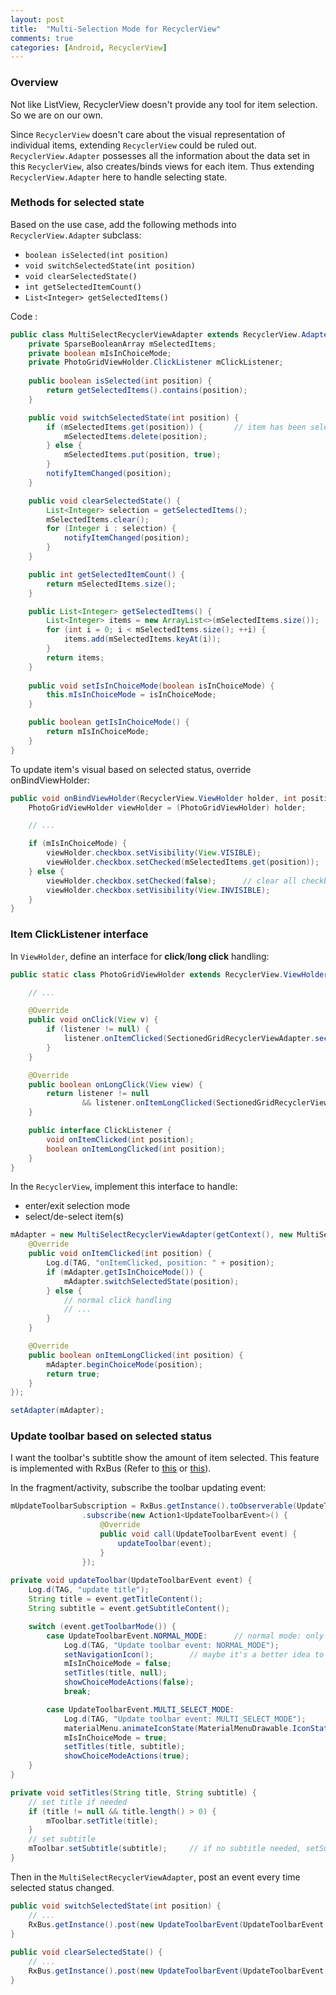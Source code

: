 ```yaml
---
layout: post
title:  "Multi-Selection Mode for RecyclerView"
comments: true
categories: [Android, RecyclerView]
---
```


### Overview

Not like ListView, RecyclerView doesn't provide any tool for item selection. So we are on our own.

Since `RecyclerView` doesn't care about the visual representation of individual items, extending `RecyclerView` could be ruled out. `RecyclerView.Adapter` possesses all the information about the data set in this `RecyclerView`, also creates/binds views for each item. Thus extending `RecyclerView.Adapter` here to handle selecting state.

### Methods for selected state

Based on the use case, add the following methods into `RecyclerView.Adapter` subclass:
* `boolean isSelected(int position)`
* `void switchSelectedState(int position)`
* `void clearSelectedState()`
* `int getSelectedItemCount()`
* `List<Integer> getSelectedItems()`

Code :

```java
public class MultiSelectRecyclerViewAdapter extends RecyclerView.Adapter {
    private SparseBooleanArray mSelectedItems;
    private boolean mIsInChoiceMode;
    private PhotoGridViewHolder.ClickListener mClickListener;
    
    public boolean isSelected(int position) {
    	return getSelectedItems().contains(position);
    }

    public void switchSelectedState(int position) {
        if (mSelectedItems.get(position)) {       // item has been selected, de-select it.
            mSelectedItems.delete(position);
        } else {
            mSelectedItems.put(position, true);
        }
        notifyItemChanged(position);
    }

    public void clearSelectedState() {
        List<Integer> selection = getSelectedItems();
        mSelectedItems.clear();
        for (Integer i : selection) {
            notifyItemChanged(position);
        }
    }

    public int getSelectedItemCount() {
        return mSelectedItems.size();
    }

    public List<Integer> getSelectedItems() {
        List<Integer> items = new ArrayList<>(mSelectedItems.size());
        for (int i = 0; i < mSelectedItems.size(); ++i) {
            items.add(mSelectedItems.keyAt(i));
        }
        return items;
    }
    
    public void setIsInChoiceMode(boolean isInChoiceMode) {
        this.mIsInChoiceMode = isInChoiceMode;
    }

    public boolean getIsInChoiceMode() {
        return mIsInChoiceMode;
    }
}
```

To update item's visual based on selected status, override onBindViewHolder:

```java
public void onBindViewHolder(RecyclerView.ViewHolder holder, int position) {
    PhotoGridViewHolder viewHolder = (PhotoGridViewHolder) holder;

    // ...

    if (mIsInChoiceMode) {
        viewHolder.checkbox.setVisibility(View.VISIBLE);
        viewHolder.checkbox.setChecked(mSelectedItems.get(position));
    } else {
        viewHolder.checkbox.setChecked(false);      // clear all checkbox if we want.
        viewHolder.checkbox.setVisibility(View.INVISIBLE);
    }
}
```

### Item ClickListener interface
In `ViewHolder`, define an interface for **click**/**long click** handling:

```java
public static class PhotoGridViewHolder extends RecyclerView.ViewHolder implements View.OnClickListener, View.OnLongClickListener {

    // ...

    @Override
    public void onClick(View v) {
        if (listener != null) {
            listener.onItemClicked(SectionedGridRecyclerViewAdapter.sectionedPositionToPosition(getAdapterPosition()));
        }
    }

    @Override
    public boolean onLongClick(View view) {
        return listener != null
                && listener.onItemLongClicked(SectionedGridRecyclerViewAdapter.sectionedPositionToPosition(getAdapterPosition()));
    }

    public interface ClickListener {
        void onItemClicked(int position);
        boolean onItemLongClicked(int position);
    }
}
```

In the `RecyclerView`, implement this interface to handle:

* enter/exit selection mode
* select/de-select item(s)

```java
mAdapter = new MultiSelectRecyclerViewAdapter(getContext(), new MultiSelectRecyclerViewAdapter.PhotoGridViewHolder.ClickListener() {
	@Override
	public void onItemClicked(int position) {
	    Log.d(TAG, "onItemClicked, position: " + position);
	    if (mAdapter.getIsInChoiceMode()) {
	        mAdapter.switchSelectedState(position);
	    } else {
	        // normal click handling
            // ...
	    }
	}

	@Override
	public boolean onItemLongClicked(int position) {
	    mAdapter.beginChoiceMode(position);
	    return true;
	}
});

setAdapter(mAdapter);
```

### Update toolbar based on selected status

I want the toolbar's subtitle show the amount of item selected. This feature is implemented with RxBus (Refer to [this](http://www.jianshu.com/p/ca090f6e2fe2/) or [this](http://nerds.weddingpartyapp.com/tech/2014/12/24/implementing-an-event-bus-with-rxjava-rxbus/)).

In the fragment/activity, subscribe the toolbar updating event:

```java
mUpdateToolbarSubscription = RxBus.getInstance().toObserverable(UpdateToolbarEvent.class)
                .subscribe(new Action1<UpdateToolbarEvent>() {
                    @Override
                    public void call(UpdateToolbarEvent event) {
                        updateToolbar(event);
                    }
                });
                
private void updateToolbar(UpdateToolbarEvent event) {
    Log.d(TAG, "update title");
    String title = event.getTitleContent();
    String subtitle = event.getSubtitleContent();

    switch (event.getToolbarMode()) {
        case UpdateToolbarEvent.NORMAL_MODE:      // normal mode: only a main title.
            Log.d(TAG, "Update toolbar event: NORMAL_MODE");
            setNavigationIcon();        // maybe it's a better idea to cache the last IconState before changing it to IconState.X, and use
            mIsInChoiceMode = false;
            setTitles(title, null);
            showChoiceModeActions(false);
            break;

        case UpdateToolbarEvent.MULTI_SELECT_MODE:
            Log.d(TAG, "Update toolbar event: MULTI_SELECT_MODE");
            materialMenu.animateIconState(MaterialMenuDrawable.IconState.X);
            mIsInChoiceMode = true;
            setTitles(title, subtitle);
            showChoiceModeActions(true);
    }
}

private void setTitles(String title, String subtitle) {
    // set title if needed
    if (title != null && title.length() > 0) {
        mToolbar.setTitle(title);
    }
    // set subtitle
    mToolbar.setSubtitle(subtitle);     // if no subtitle needed, setSubtitle(null)
}
```

Then in the `MultiSelectRecyclerViewAdapter`, post an event every time selected status changed.

```java
public void switchSelectedState(int position) {
    // ...
    RxBus.getInstance().post(new UpdateToolbarEvent(UpdateToolbarEvent.MULTI_SELECT_MODE, null, getSelectedItemCount() + " Selected"));
}
    
public void clearSelectedState() {
    // ...
    RxBus.getInstance().post(new UpdateToolbarEvent(UpdateToolbarEvent.NORMAL_MODE, null, getSelectedItemCount() + " Selected"));
}
```